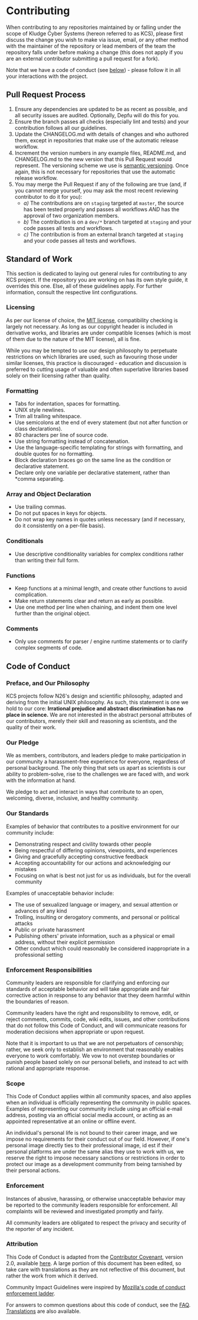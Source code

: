 # Contributing

When contributing to any repositories maintained by or falling under the scope
of Kludge Cyber Systems (hereon referred to as KCS), please first discuss the
change you wish to make via issue, email, or any other method with the
maintainer of the repository or lead members of the team the repository falls
under before making a change (this does not apply if you are an external
contributor submitting a pull request for a fork).

Note that we have a code of conduct (see [below][coc]) - please follow it in all
your interactions with the project.

[coc]: CONTRIBUTING.md#code-of-conduct

## Pull Request Process

1. Ensure any dependencies are updated to be as recent as possible, and all
   security issues are audited. Optionally, Depfu will do this for you.
2. Ensure the branch passes all checks (especially lint and tests) and your
   contribution follows all our guidelines.
3. Update the CHANGELOG.md with details of changes and who authored them, except
   in repositories that make use of the automatic release workflow.
4. Increment the version numbers in any example files, README.md, and
   CHANGELOG.md to the new version that this Pull Request would represent.
   The versioning scheme we use is [semantic versioning][semver]. Once again,
   this is not necessary for repositories that use the automatic release
   workflow.
5. You may merge the Pull Request if any of the following are true (and, if you
   cannot merge yourself, you may ask the most recent reviewing contributor to
   do it for you):
   * *a)* The contributions are on `staging` targeted at `master`, the source
   has been tested properly and passes all workflows *AND* has the approval of
   two organization members.
   * *b)* The contribution is on a `dev/*` branch targeted at `staging` and your
   code passes all tests and workflows.
   * *c)* The contribution is from an external branch targeted at `staging` and
   your code passes all tests and workflows.

[semver]: https://semver.org

## Standard of Work

This section is dedicated to laying out general rules for contributing to any
KCS project. If the repository you are working on has its own style guide, it
overrides this one. Else, all of these guidelines apply. For further
information, consult the respective lint configurations.

### Licensing

As per our license of choice, the [MIT license][license], compatibility checking
is largely not necessary. As long as our copyright header is included in
derivative works, and libraries are under compatible licenses (which is most of
them due to the nature of the MIT license), all is fine.

While you may be tempted to use our design philosophy to perpetuate restrictions
on which libraries are used, such as favouring those under similar licenses,
this practice is discouraged - education and discussion is preferred to cutting
usage of valuable and often superlative libraries based solely on their
licensing rather than quality.

[license]: LICENSE

### Formatting

* Tabs for indentation, spaces for formatting.
* UNIX style newlines.
* Trim all trailing whitespace.
* Use semicolons at the end of every statement (but not after function or class
  declarations).
* 80 characters per line of source code.
* Use string formatting instead of concatenation.
* Use the language-specific templating for strings with formatting, and double
  quotes for no formatting.
* Block declaration braces go on the same line as the condition or declarative
  statement. 
* Declare only one variable per declarative statement, rather than *comma
  separating.

### Array and Object Declaration

* Use trailing commas.
* Do not put spaces in keys for objects.
* Do not wrap key names in quotes unless necessary (and if necessary, do it
  consistently on a per-file basis).

### Conditionals

* Use descriptive conditionality variables for complex conditions rather than
  writing their full form.

### Functions

* Keep functions at a minimal length, and create other functions to avoid
  complication.
* Make return statements clear and return as early as possible.
* Use one method per line when chaining, and indent them one level further than
  the original object.

### Comments

* Only use comments for parser / engine runtime statements or to clarify complex
  segments of code.

## Code of Conduct

### Preface, and Our Philosophy

KCS projects follow N26's design and scientific philosophy, adapted and deriving
from the initial UNIX philosophy. As such, this statement is one we hold to our
core: **Irrational prejudice and abstract discrimination has no place in
science.** We are not interested in the abstract personal attributes of our
contributors, merely their skill and reasoning as scientists, and the quality of
their work.

### Our Pledge

We as members, contributors, and leaders pledge to make participation in our
community a harassment-free experience for everyone, regardless of personal
background. The only thing that sets us apart as scientists is our ability to
problem-solve, rise to the challenges we are faced with, and work with the
information at hand.

We pledge to act and interact in ways that contribute to an open, welcoming,
diverse, inclusive, and healthy community.

### Our Standards

Examples of behavior that contributes to a positive environment for our
community include:

* Demonstrating respect and civility towards other people
* Being respectful of differing opinions, viewpoints, and experiences
* Giving and gracefully accepting constructive feedback
* Accepting accountability for our actions and acknowledging our mistakes
* Focusing on what is best not just for us as individuals, but for the
  overall community

Examples of unacceptable behavior include:

* The use of sexualized language or imagery, and sexual attention or
  advances of any kind
* Trolling, insulting or derogatory comments, and personal or political attacks
* Public or private harassment
* Publishing others' private information, such as a physical or email
  address, without their explicit permission
* Other conduct which could reasonably be considered inappropriate in a
  professional setting

### Enforcement Responsibilities

Community leaders are responsible for clarifying and enforcing our standards of
acceptable behavior and will take appropriate and fair corrective action in
response to any behavior that they deem harmful within the boundaries of reason.

Community leaders have the right and responsibility to remove, edit, or reject
comments, commits, code, wiki edits, issues, and other contributions that do not
follow this Code of Conduct, and will communicate reasons for moderation
decisions when appropriate or upon request.

Note that it is important to us that we are not perpetuators of censorship;
rather, we seek only to establish an environment that reasonably enables
everyone to work comfortably. We vow to not overstep boundaries or punish people
based solely on our personal beliefs, and instead to act with rational and
appropriate response.

### Scope

This Code of Conduct applies within all community spaces, and also applies when
an individual is officially representing the community in public spaces.
Examples of representing our community include using an official e-mail address,
posting via an official social media account, or acting as an appointed
representative at an online or offline event.

An individual's personal life is not bound to their career image, and we impose
no requirements for their conduct out of our field. However, if one's personal
image directly ties to their professional image, id est if their personal 
platforms are under the same alias they use to work with us, we reserve the 
right to impose necessary sanctions or restrictions in order to protect our
image as a development community from being tarnished by their personal actions.

### Enforcement

Instances of abusive, harassing, or otherwise unacceptable behavior may be
reported to the community leaders responsible for enforcement. All complaints
will be reviewed and investigated promptly and fairly.

All community leaders are obligated to respect the privacy and security of the
reporter of any incident.

### Attribution

This Code of Conduct is adapted from the [Contributor Covenant][homepage],
version 2.0, available [here][version]. A large portion of this document has
been edited, so take care with translations as they are not reflective of this
document, but rather the work from which it derived.

Community Impact Guidelines were inspired by [Mozilla's code of conduct
enforcement ladder](https://github.com/mozilla/diversity).

For answers to common questions about this code of conduct, see the [FAQ][faq]. 
[Translations][translations] are also available.

[homepage]: https://www.contributor-covenant.org
[version]: https://www.contributor-covenant.org/version/2/0/code_of_conduct.html
[faq]: https://www.contributor-covenant.org/faq
[translations]: https://www.contributor-covenant.org/translations
